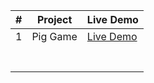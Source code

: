 |#| Project                          | Live Demo                   |
|-|----------------------------------|-----------------------------|
|1|Pig Game                          |[Live Demo]([https://github.com/MohamedAmr23/JavaScript-Projects/tree/main/Pig-Game](https://github.com/MohamedAmr23/JavaScript-Projects/tree/main/Pig-Game))                      |
|                                  |                             |
|                                  |                             |
|                                  |                             |
|                                  |                             |
|                                  |                             |
|                                  |                             |
|                                  |                             |


